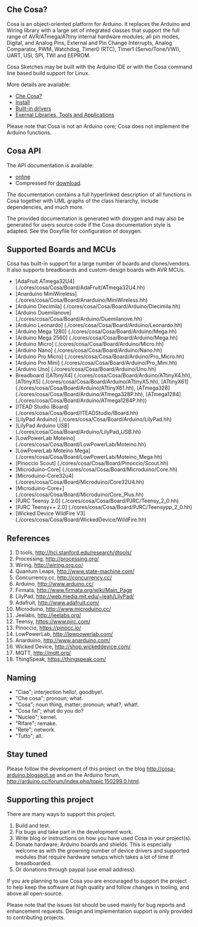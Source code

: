 Che Cosa?
---------

Cosa is an object-oriented platform for Arduino. It replaces the Arduino
and Wiring library with a large set of integrated classes that support
the full range of AVR/ATmega/ATtiny internal hardware modules; all pin
modes, Digital, and Analog Pins, External and Pin Change Interrupts,
Analog Comparator, PWM, Watchdog, Timer0 (RTC), Timer1
(Servo/Tone/VWI), UART, USI, SPI, TWI and EEPROM.

Cosa Sketches may be built with the Arduino IDE or with the
Cosa command line based build support for Linux.

More details are available:

* [Che Cosa?](./doc/01-cosa.md)
* [Install](./doc/02-install.md)
* [Built-in drivers](./doc/04-drivers.md)
* [Exernal Libraries, Tools and Applications](./doc/05-libraries.md)

Please note that Cosa is not an Arduino core; Cosa does not implement
the Arduino functions.

Cosa API
--------

The API documentation is available:

* [online](http://dl.dropbox.com/u/993383/Cosa/doc/html/index.html)
* Compressed for [download](http://dl.dropbox.com/u/993383/Cosa/doc.zip).

The documentation contains a full hyperlinked description of all functions
in Cosa together with UML graphs of the class hierarchy, include dependencies,
and much more.

The provided documentation is generated with doxygen and may also be
generated for users source code if the Cosa documentation style is
adapted. See the Doxyfile for configuration of doxygen.

Supported Boards and MCUs
-------------------------

Cosa has built-in support for a large number of boards and
clones/vendors. It also supports breadboards and custom-design
boards with AVR MCUs.

* [AdaFruit ATmega32U4] (./cores/cosa/Cosa/Board/AdaFruit/ATmega32U4.hh)
* [Anarduino MiniWireless] (./cores/cosa/Cosa/Board/Anarduino/MiniWireless.hh)
* [Arduino Diecimila] (./cores/cosa/Cosa/Board/Arduino/Diecimila.hh)
* [Arduino Duemilanove] (./cores/cosa/Cosa/Board/Arduino/Duemilanove.hh)
* [Arduino Leonardo] (./cores/cosa/Cosa/Board/Arduino/Leonardo.hh)
* [Arduino Mega 1280] (./cores/cosa/Cosa/Board/Arduino/Mega.hh)
* [Arduino Mega 2560] (./cores/cosa/Cosa/Board/Arduino/Mega.hh)
* [Arduino Micro] (./cores/cosa/Cosa/Board/Arduino/Micro.hh)
* [Arduino Nano] (./cores/cosa/Cosa/Board/Arduino/Nano.hh)
* [Arduino Pro Micro] (./cores/cosa/Cosa/Board/Arduino/Pro_Micro.hh)
* [Arduino Pro Mini] (./cores/cosa/Cosa/Board/Arduino/Pro_Mini.hh)
* [Arduino Uno] (./cores/cosa/Cosa/Board/Arduino/Uno.hh)
* Breadboard ([ATtinyX4] (./cores/cosa/Cosa/Board/Arduino/ATtinyX4.hh), [ATtinyX5] (./cores/cosa/Cosa/Board/Arduino/ATtinyX5.hh), [ATtinyX61] (./cores/cosa/Cosa/Board/Arduino/ATtinyX61.hh), [ATmega328] (./cores/cosa/Cosa/Board/Arduino/ATmega328P.hh), [ATmega1284] (./cores/cosa/Cosa/Board/Arduino/ATmega1284P.hh))
* [ITEAD Studio IBoard] (./cores/cosa/Cosa/Board/ITEADStudio/IBoard.hh)
* [LilyPad Arduino] (./cores/cosa/Cosa/Board/Arduino/LilyPad.hh)
* [LilyPad Arduino USB] (./cores/cosa/Cosa/Board/Arduino/LilyPad_USB.hh)
* [LowPowerLab Moteino] (./cores/cosa/Cosa/Board/LowPowerLab/Moteino.hh)
* [LowPowerLab Moteino Mega] (./cores/cosa/Cosa/Board/LowPowerLab/Moteino_Mega.hh)
* [Pinoccio Scout] (./cores/cosa/Cosa/Board/Pinoccio/Scout.hh)
* [Microduino-Core] (./cores/cosa/Cosa/Board/Microduino/Core.hh)
* [Microduino-Core32u4] (./cores/cosa/Cosa/Board/Microduino/Core32U4.hh)
* [Microduino-Core+] (./cores/cosa/Cosa/Board/Microduino/Core_Plus.hh)
* [PJRC Teensy 2.0] (./cores/cosa/Cosa/Board/PJRC/Teensy_2_0.hh)
* [PJRC Teensy++ 2.0] (./cores/cosa/Cosa/Board/PJRC/Teensypp_2_0.hh)
* [Wicked Device WildFire V3] (./cores/cosa/Cosa/Board/WickedDevice/WildFire.hh)

References
----------

1. D.tools, http://hci.stanford.edu/research/dtools/
2. Processing, http://processing.org/
3. Wiring, http://wiring.org.co/
4. Quantum Leaps, http://www.state-machine.com/
5. Concurrency.cc, http://concurrency.cc/
6. Arduino, http://www.arduino.cc/
7. Firmata, http://www.firmata.org/wiki/Main_Page
8. LilyPad, http://web.media.mit.edu/~leah/LilyPad/
9. Adafruit, http://www.adafruit.com/
10. Microduino, http://www.microduino.cc/
11. Jeelabs, http://jeelabs.org/
12. Teensy, https://www.pjrc.com/
13. Pinoccio, https://pinocc.io/
14. LowPowerLab, http://lowpowerlab.com/
15. Anarduino, http://www.anarduino.com/
16. Wicked Device, http://shop.wickeddevice.com/
17. MQTT, http://mqtt.org/
18. ThingSpeak, https://thingspeak.com/

Naming
------

* "Ciao"; interjection hello!, goodbye!.
* "Che cosa"; pronoun; what.
* "Cosa"; noun thing, matter; pronoun; what?, what!.
* "Cosa fai"; what do you do?
* "Nucleo"; kernel.
* "Rifare"; remake.
* "Rete"; network.
* "Tutto"; all.

Stay tuned
----------

Please follow the development of this project on the blog
http://cosa-arduino.blogspot.se and on the Arduino forum,
http://arduino.cc/forum/index.php/topic,150299.0.html.

Supporting this project
-----------------------

There are many ways to support this project.

1. Build and test.
2. Fix bugs and take part in the development work.
3. Write blog or instructions on how you have used Cosa in your
project(s).
4. Donate hardware; Arduino boards and shields. This is especially
welcome as with the growning number of device drivers and supported
modules that require hardware setups which takes a lot of time if
breadboarded.
5. Or donations through paypal (use email address).

If you are planning to use Cosa you are encouraged to support the
project to help keep the software at high quality and follow
changes in tooling, and above all open-source.

Please note that the issues list should be used mainly for bug reports
and enhancement requests. Design and implementation support is only
provided to contributing projects.
